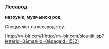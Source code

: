 ### Лесавод
**назоўнік, мужчынскі род**

Спецыяліст па лесаводству.

<a rel="author">[http://rv-blr.com/](http://rv-blr.com/slounik.jsp?letterId=0&maskId=0&pageId=1532)</a>
